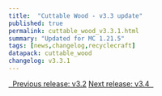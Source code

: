 ```yaml
---
title:  "Cuttable Wood - v3.3 update"
published: true
permalink: cuttable_wood_v3.3.1.html
summary: "Updated for MC 1.21.5"
tags: [news,changelog,recyclecraft]
datapack: cuttable_wood
changelog: v3.3.1
---
```


<div class="btn-group">
    <a href="cuttable_wood_v3.2.html" role="button" class="btn btn-primary"><i class="fa fa-caret-left"></i>&nbsp; Previous release: v3.2</a>
    <a href="cuttable_wood_v3.4.html" role="button" class="btn btn-primary">Next release: v3.4 &nbsp;<i class="fa fa-caret-right"></i></a>
</div>